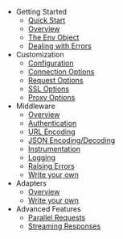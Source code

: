 * Getting Started
  * [Quick Start](getting-started/quick-start.md)
  * [Overview](getting-started/overview.md)
  * [The Env Object](getting-started/env-object.md)
  * [Dealing with Errors](getting-started/errors.md)
* Customization
  * [Configuration](customization/index.md)
  * [Connection Options](customization/connection-options.md)
  * [Request Options](customization/request-options.md)
  * [SSL Options](customization/ssl-options.md)
  * [Proxy Options](customization/proxy-options.md)
* Middleware
  * [Overview](middleware/index.md)
  * [Authentication](middleware/authentication.md)
  * [URL Encoding](middleware/url-encoding.md)
  * [JSON Encoding/Decoding](middleware/json.md)
  * [Instrumentation](middleware/instrumentation.md)
  * [Logging](middleware/logging.md)
  * [Raising Errors](middleware/raising-errors.md)
  * [Write your own](middleware/custom-middleware.md)
* Adapters
  * [Overview](adapters/index.md)
  * [Write your own](adapters/custom-adapters.md)
* Advanced Features
  * [Parallel Requests](advanced/parallel-requests.md)
  * [Streaming Responses](advanced/streaming-responses.md)
